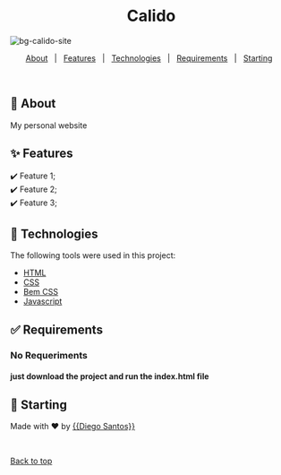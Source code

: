 <div align="center" id="top"> 

  &#xa0;

</div>

<h1 align="center">Calido</h1>

<p align="center">

  <!-- <img alt="Github issues" src="https://img.shields.io/github/issues/{{odiegosantos}}/calido?color=56BEB8" /> -->

  <!-- <img alt="Github forks" src="https://img.shields.io/github/forks/{{odiegosantos}}/calido?color=56BEB8" /> -->

  <!-- <img alt="Github stars" src="https://img.shields.io/github/stars/{{odiegosantos}}/calido?color=56BEB8" /> -->
</p>

![bg-calido-site](https://user-images.githubusercontent.com/87211192/153865110-ac53465c-d913-449e-8645-9164acc717ab.png)

<p align="center">
  <a href="#dart-about">About</a> &#xa0; | &#xa0; 
  <a href="#sparkles-features">Features</a> &#xa0; | &#xa0;
  <a href="#rocket-technologies">Technologies</a> &#xa0; | &#xa0;
  <a href="#white_check_mark-requirements">Requirements</a> &#xa0; | &#xa0;
  <a href="#checkered_flag-starting">Starting</a> &#xa0;
</p>

<br>

## :dart: About ##

My personal website

## :sparkles: Features ##

:heavy_check_mark: Feature 1;\
:heavy_check_mark: Feature 2;\
:heavy_check_mark: Feature 3;

## :rocket: Technologies ##

The following tools were used in this project:

- [HTML](https://www.w3.org/standards/webdesign/htmlcss)
- [CSS](https://www.w3.org/standards/webdesign/htmlcss)
- [Bem CSS](http://getbem.com/)
- [Javascript](https://developer.mozilla.org/pt-BR/docs/Web/JavaScript)

## :white_check_mark: Requirements ##

### No Requeriments
#### just download the project and run the index.html file

## :checkered_flag: Starting ##

Made with :heart: by <a href="https://github.com/{{odiegosantos}}" target="_blank">{{Diego Santos}}</a>

&#xa0;

<a href="#top">Back to top</a>

